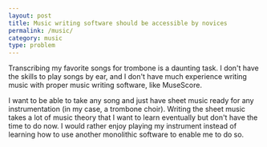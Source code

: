 ```yaml
---
layout: post
title: Music writing software should be accessible by novices
permalink: /music/
category: music
type: problem
---
```


Transcribing my favorite songs for trombone is a daunting task. I don't have the skills to play songs by ear, and I don't have much experience writing
music with proper music writing software, like MuseScore.

I want to be able to take any song and just have sheet music ready for any instrumentation (in my case, a trombone choir). Writing the sheet music takes a lot of music theory that I want to learn eventually but don't have the time to do now. I would rather enjoy playing my instrument instead of learning how to use another monolithic software to enable me to do so.
